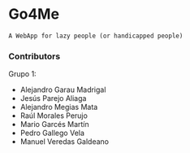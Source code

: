 # Go4Me
```A WebApp for lazy people (or handicapped people)```




### Contributors
Grupo 1:
  - Alejandro Garau Madrigal
  - Jesús Parejo Aliaga
  - Alejandro Megias Mata 
  - Raúl Morales Perujo
  - Mario Garcés Martín 
  - Pedro Gallego Vela
  - Manuel Veredas Galdeano
